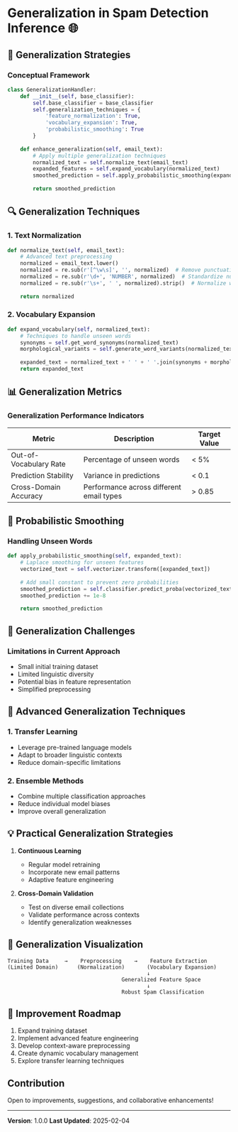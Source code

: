 # Generalization in Spam Detection Inference 🌐

## 🧠 Generalization Strategies

### Conceptual Framework
```python
class GeneralizationHandler:
    def __init__(self, base_classifier):
        self.base_classifier = base_classifier
        self.generalization_techniques = {
            'feature_normalization': True,
            'vocabulary_expansion': True,
            'probabilistic_smoothing': True
        }
    
    def enhance_generalization(self, email_text):
        # Apply multiple generalization techniques
        normalized_text = self.normalize_text(email_text)
        expanded_features = self.expand_vocabulary(normalized_text)
        smoothed_prediction = self.apply_probabilistic_smoothing(expanded_features)
        
        return smoothed_prediction
```

## 🔍 Generalization Techniques

### 1. Text Normalization
```python
def normalize_text(self, email_text):
    # Advanced text preprocessing
    normalized = email_text.lower()
    normalized = re.sub(r'[^\w\s]', '', normalized)  # Remove punctuation
    normalized = re.sub(r'\d+', 'NUMBER', normalized)  # Standardize numbers
    normalized = re.sub(r'\s+', ' ', normalized).strip()  # Normalize whitespace
    
    return normalized
```

### 2. Vocabulary Expansion
```python
def expand_vocabulary(self, normalized_text):
    # Techniques to handle unseen words
    synonyms = self.get_word_synonyms(normalized_text)
    morphological_variants = self.generate_word_variants(normalized_text)
    
    expanded_text = normalized_text + ' ' + ' '.join(synonyms + morphological_variants)
    return expanded_text
```

## 📊 Generalization Metrics

### Generalization Performance Indicators
| Metric | Description | Target Value |
|--------|-------------|--------------|
| Out-of-Vocabulary Rate | Percentage of unseen words | < 5% |
| Prediction Stability | Variance in predictions | < 0.1 |
| Cross-Domain Accuracy | Performance across different email types | > 0.85 |

## 🚀 Probabilistic Smoothing

### Handling Unseen Words
```python
def apply_probabilistic_smoothing(self, expanded_text):
    # Laplace smoothing for unseen features
    vectorized_text = self.vectorizer.transform([expanded_text])
    
    # Add small constant to prevent zero probabilities
    smoothed_prediction = self.classifier.predict_proba(vectorized_text)
    smoothed_prediction += 1e-8
    
    return smoothed_prediction
```

## 🌈 Generalization Challenges

### Limitations in Current Approach
- Small initial training dataset
- Limited linguistic diversity
- Potential bias in feature representation
- Simplified preprocessing

## 🧩 Advanced Generalization Techniques

### 1. Transfer Learning
- Leverage pre-trained language models
- Adapt to broader linguistic contexts
- Reduce domain-specific limitations

### 2. Ensemble Methods
- Combine multiple classification approaches
- Reduce individual model biases
- Improve overall generalization

## 💡 Practical Generalization Strategies

1. **Continuous Learning**
   - Regular model retraining
   - Incorporate new email patterns
   - Adaptive feature engineering

2. **Cross-Domain Validation**
   - Test on diverse email collections
   - Validate performance across contexts
   - Identify generalization weaknesses

## 🔬 Generalization Visualization

```
Training Data     →    Preprocessing    →    Feature Extraction
(Limited Domain)      (Normalization)       (Vocabulary Expansion)
                                            ↓
                                    Generalized Feature Space
                                            ↓
                                    Robust Spam Classification
```

## 🚧 Improvement Roadmap

1. Expand training dataset
2. Implement advanced feature engineering
3. Develop context-aware preprocessing
4. Create dynamic vocabulary management
5. Explore transfer learning techniques

## Contribution
Open to improvements, suggestions, and collaborative enhancements!

---

**Version**: 1.0.0
**Last Updated**: 2025-02-04
